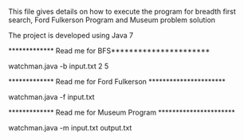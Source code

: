 This file gives details on how to execute the program for breadth first search, Ford Fulkerson Program and Museum problem solution

The project is developed using Java 7


*************  Read me for BFS**********************

watchman.java  -b input.txt 2 5


*************  Read me for Ford Fulkerson **********************

watchman.java -f input.txt


*************  Read me for Museum Program **********************

watchman.java -m input.txt output.txt




















